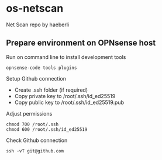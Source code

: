 # os-netscan
Net Scan repo by haeberli

## Prepare environment on OPNsense host
Run on command line to install development tools
```
opnsense-code tools plugins
```
Setup Github connection
* Create .ssh folder (if required)
* Copy private key to /root/.ssh/id_ed25519
* Copy public key to /root/.ssh/id_ed25519.pub

Adjust permissions
```
chmod 700 /root/.ssh
chmod 600 /root/.ssh/id_ed25519
```
Check Github connection
```
ssh -vT git@github.com
``` 
